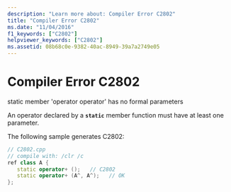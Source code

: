 ```yaml
---
description: "Learn more about: Compiler Error C2802"
title: "Compiler Error C2802"
ms.date: "11/04/2016"
f1_keywords: ["C2802"]
helpviewer_keywords: ["C2802"]
ms.assetid: 08b68c0e-9382-40ac-8949-39a7a2749e05
---
```

# Compiler Error C2802

static member 'operator operator' has no formal parameters

An operator declared by a **`static`** member function must have at least one parameter.

The following sample generates C2802:

```cpp
// C2802.cpp
// compile with: /clr /c
ref class A {
   static operator+ ();   // C2802
   static operator+ (A^, A^);   // OK
};
```
